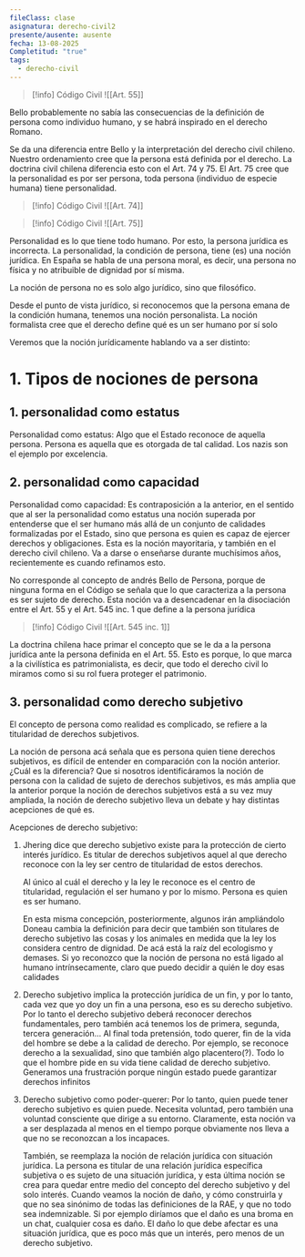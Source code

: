 ```yaml
---
fileClass: clase
asignatura: derecho-civil2
presente/ausente: ausente
fecha: 13-08-2025
Completitud: "true"
tags:
  - derecho-civil
---
```

>[!info] Código Civil ![[Art. 55]]

Bello probablemente no sabía las consecuencias de la definición de persona como individuo humano, y se habrá inspirado en el derecho Romano.

Se da una diferencia entre Bello y la interpretación del derecho civil chileno. Nuestro ordenamiento cree que la persona está definida por el derecho. La doctrina civil chilena diferencia esto con el Art. 74 y 75. El Art. 75 cree que la personalidad es por ser persona, toda persona (individuo de especie humana) tiene personalidad.

>[!info] Código Civil ![[Art. 74]]

>[!info] Código Civil ![[Art. 75]]


Personalidad es lo que tiene todo humano. Por esto, la persona jurídica es incorrecta. La personalidad, la condición de persona, tiene (es) una noción jurídica. En España se habla de una persona moral, es decir, una persona no física y no atribuible de dignidad por sí misma.

La noción de persona no es solo algo jurídico, sino que filosófico. 

Desde el punto de vista jurídico, si reconocemos que la persona emana de la condición humana, tenemos una noción personalista. La noción formalista cree que el derecho define qué es un ser humano por sí solo

Veremos que la noción jurídicamente hablando va a ser distinto:


# 1. Tipos de nociones de persona
## 1. personalidad como estatus
Personalidad como estatus: Algo que el Estado reconoce de aquella persona. Persona es aquella que es otorgada de tal calidad. Los nazis son el ejemplo por excelencia.


## 2. personalidad como capacidad

Personalidad como capacidad: Es contraposición a la anterior, en el sentido que al ser la personalidad como estatus una noción superada por entenderse que el ser humano más allá de un conjunto de calidades formalizadas por el Estado, sino que persona es quien es capaz de ejercer derechos y obligaciones. Esta es la noción mayoritaria, y también en el derecho civil chileno. Va a darse o enseñarse durante muchísimos años, recientemente es cuando refinamos esto.
   
   No corresponde al concepto de andrés Bello de Persona, porque de ninguna forma en el Código se señala que lo que caracteriza a la persona es ser sujeto de derecho. Esta noción va a desencadenar en la disociación entre el Art. 55 y el Art. 545 inc. 1 que define a la persona jurídica

>[!info] Código Civil ![[Art. 545 inc. 1]]

La doctrina chilena hace primar el concepto que se le da a la persona jurídica ante la persona definida en el Art. 55. Esto es porque, lo que marca a la civilística es patrimonialista, es decir, que todo el derecho civil lo miramos como si su rol fuera proteger el patrimonio.

## 3. personalidad como derecho subjetivo
El concepto de persona como realidad es complicado, se refiere a la titularidad de derechos subjetivos.

La noción de persona acá señala que es persona quien tiene derechos subjetivos, es difícil de entender en comparación con la noción anterior. ¿Cuál es la diferencia? Que si nosotros identificáramos la noción de persona con la calidad de sujeto de derechos subjetivos, es más amplia que la anterior porque la noción de derechos subjetivos está a su vez muy ampliada, la noción de derecho subjetivo lleva un debate y hay distintas acepciones de qué es.

Acepciones de derecho subjetivo:

1. Jhering dice que derecho subjetivo existe para la protección de cierto interés jurídico. Es titular de derechos subjetivos aquel al que derecho reconoce con la ley ser centro de titularidad de estos derechos.
   
   Al único al cuál el derecho y la ley le reconoce es el centro de titularidad, regulación el ser humano y por lo mismo. Persona es quien es ser humano.
   
   En esta misma concepción, posteriormente, algunos irán ampliándolo Doneau cambia la definición para decir que también son titulares de derecho subjetivo las cosas y los animales en medida que la ley los considera centro de dignidad. De acá está la raíz del ecologismo y demases. Si yo reconozco que la noción de persona no está ligado al humano intrínsecamente, claro que puedo decidir a quién le doy esas calidades
2. Derecho subjetivo implica la protección jurídica de un fin, y por lo tanto, cada vez que yo doy un fin a una persona, eso es su derecho subjetivo. Por lo tanto el derecho subjetivo deberá reconocer derechos fundamentales, pero también acá tenemos los de primera, segunda, tercera generación... Al final toda pretensión, todo querer, fin de la vida del hombre se debe a la calidad de derecho. Por ejemplo, se reconoce derecho a la sexualidad, sino que también algo placentero(?). Todo lo que el hombre pide en su vida tiene calidad de derecho subjetivo. Generamos una frustración porque ningún estado puede garantizar derechos infinitos
3. Derecho subjetivo como poder-querer: Por lo tanto, quien puede tener derecho subjetivo es quien puede. Necesita voluntad, pero también una voluntad consciente que dirige a su entorno. Claramente, esta noción va a ser desplazada al menos en el tiempo porque obviamente nos lleva a que no se reconozcan a los incapaces. 
   
   También, se reemplaza la noción de relación jurídica con situación jurídica. La persona es titular de una relación jurídica específica subjetiva o es sujeto de una situación jurídica, y esta última noción se crea para quedar entre medio del concepto del derecho subjetivo y del solo interés. Cuando veamos la noción de daño, y cómo construirla y que no sea sinónimo de todas las definiciones de la RAE, y que no todo sea indemnizable. Si por ejemplo diríamos que el daño es una broma en un chat, cualquier cosa es daño. El daño lo que debe afectar es una situación jurídica, que es poco más que un interés, pero menos de un derecho subjetivo.



